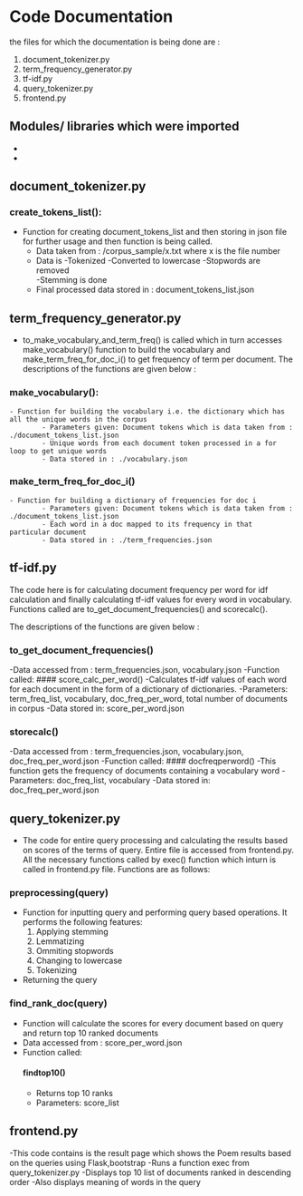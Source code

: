 # Code Documentation
the files for which the documentation is being done are :
1. document_tokenizer.py
2. term_frequency_generator.py
3. tf-idf.py
4. query_tokenizer.py
5. frontend.py

## Modules/ libraries which were imported
-
-


## document_tokenizer.py

### create_tokens_list(): 
- Function for creating document_tokens_list and then storing in json file for further usage and then function is being called.
    - Data taken from : /corpus_sample/x.txt  where x is the file number
    - Data is 
	-Tokenized
	-Converted to lowercase
	-Stopwords are removed  
	-Stemming is done
    - Final processed data stored in : document_tokens_list.json



## term_frequency_generator.py
- to_make_vocabulary_and_term_freq() is called which in turn accesses make_vocabulary() function to build the vocabulary and make_term_freq_for_doc_i() to get frequency of term per document. 
  The descriptions of the functions are given below :

### make_vocabulary():
 	- Function for building the vocabulary i.e. the dictionary which has all the unique words in the corpus
     		- Parameters given: Document tokens which is data taken from : ./document_tokens_list.json
     		- Unique words from each document token processed in a for loop to get unique words
     		- Data stored in : ./vocabulary.json


###  make_term_freq_for_doc_i()
 	- Function for building a dictionary of frequencies for doc i
    		- Parameters given: Document tokens which is data taken from : ./document_tokens_list.json
     		- Each word in a doc mapped to its frequency in that particular document
     		- Data stored in : ./term_frequencies.json




## tf-idf.py
The code here is for calculating document frequency per word for idf calculation and finally calculating tf-idf values for every word in vocabulary.
Functions called are to_get_document_frequencies() and scorecalc().

The descriptions of the functions are given below :

### to_get_document_frequencies()
-Data accessed from : term_frequencies.json, vocabulary.json
-Function called:
	#### score_calc_per_word()
	-Calculates tf-idf values of each word for each document in the form of a dictionary of dictionaries.
	-Parameters: term_freq_list, vocabulary, doc_freq_per_word, total number of documents in corpus
-Data stored in: score_per_word.json


### storecalc()
-Data accessed from : term_frequencies.json, vocabulary.json, doc_freq_per_word.json
-Function called:
	#### docfreqperword()
	-This function gets the frequency of documents containing a vocabulary word
	-Parameters: doc_freq_list, vocabulary
-Data stored in: doc_freq_per_word.json



## query_tokenizer.py
- The code for entire query processing and calculating the results based on scores of the terms of query. Entire file is accessed from frontend.py.
All the necessary functions called by exec() function which inturn is called in frontend.py file.
Functions are as follows:

### preprocessing(query)
-  Function for inputting query and performing query based operations. It performs the following features:
    1. Applying stemming 
    2. Lemmatizing	
    3. Ommiting stopwords
    4. Changing to lowercase
    5. Tokenizing
- Returning the query

### find_rank_doc(query)
- Function will calculate the scores for every document based on query and return top 10 ranked documents
- Data accessed from : score_per_word.json
- Function called:
	#### findtop10()
	- Returns top 10 ranks
	- Parameters: score_list



## frontend.py
-This code contains is the result page which shows the Poem results based on the queries using Flask,bootstrap
-Runs a function exec from query_tokenizer.py
-Displays top 10 list of documents ranked in descending order
-Also displays meaning of words in the query


